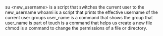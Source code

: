 su <new_username> is a script that switches the current user to the new_username
whoami is a script that prints the effective username of the current user
groups user_name is a command that shows the group that user_name is part of
touch is a command that helps us create a new file
chmod is a command to change the permissions of a file or directory.
